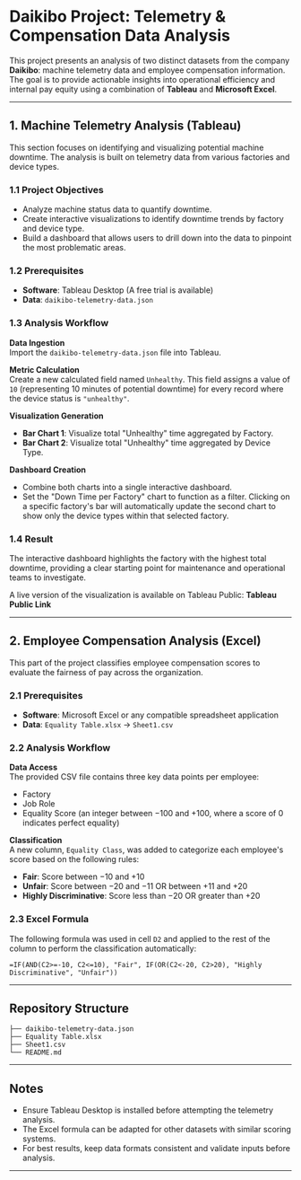 # Daikibo Project: Telemetry & Compensation Data Analysis

This project presents an analysis of two distinct datasets from the company **Daikibo**: machine telemetry data and employee compensation information. The goal is to provide actionable insights into operational efficiency and internal pay equity using a combination of **Tableau** and **Microsoft Excel**.

---

## 1. Machine Telemetry Analysis (Tableau)

This section focuses on identifying and visualizing potential machine downtime. The analysis is built on telemetry data from various factories and device types.

### 1.1 Project Objectives

- Analyze machine status data to quantify downtime.
- Create interactive visualizations to identify downtime trends by factory and device type.
- Build a dashboard that allows users to drill down into the data to pinpoint the most problematic areas.

### 1.2 Prerequisites

- **Software**: Tableau Desktop (A free trial is available)
- **Data**: `daikibo-telemetry-data.json`

### 1.3 Analysis Workflow

**Data Ingestion**  
Import the `daikibo-telemetry-data.json` file into Tableau.

**Metric Calculation**  
Create a new calculated field named `Unhealthy`. This field assigns a value of `10` (representing 10 minutes of potential downtime) for every record where the device status is `"unhealthy"`.

**Visualization Generation**

- **Bar Chart 1**: Visualize total "Unhealthy" time aggregated by Factory.
- **Bar Chart 2**: Visualize total "Unhealthy" time aggregated by Device Type.

**Dashboard Creation**

- Combine both charts into a single interactive dashboard.
- Set the "Down Time per Factory" chart to function as a filter. Clicking on a specific factory's bar will automatically update the second chart to show only the device types within that selected factory.

### 1.4 Result

The interactive dashboard highlights the factory with the highest total downtime, providing a clear starting point for maintenance and operational teams to investigate.

 A live version of the visualization is available on Tableau Public: **Tableau Public Link**

---

## 2. Employee Compensation Analysis (Excel)

This part of the project classifies employee compensation scores to evaluate the fairness of pay across the organization.

### 2.1 Prerequisites

- **Software**: Microsoft Excel or any compatible spreadsheet application
- **Data**: `Equality Table.xlsx` → `Sheet1.csv`

### 2.2 Analysis Workflow

**Data Access**  
The provided CSV file contains three key data points per employee:  
- Factory  
- Job Role  
- Equality Score (an integer between −100 and +100, where a score of 0 indicates perfect equality)

**Classification**  
A new column, `Equality Class`, was added to categorize each employee's score based on the following rules:

- **Fair**: Score between −10 and +10  
- **Unfair**: Score between −20 and −11 OR between +11 and +20  
- **Highly Discriminative**: Score less than −20 OR greater than +20

### 2.3 Excel Formula

The following formula was used in cell `D2` and applied to the rest of the column to perform the classification automatically:

```excel
=IF(AND(C2>=-10, C2<=10), "Fair", IF(OR(C2<-20, C2>20), "Highly Discriminative", "Unfair"))
```

---

## Repository Structure

```
├── daikibo-telemetry-data.json
├── Equality Table.xlsx
├── Sheet1.csv
└── README.md
```

---

## Notes

- Ensure Tableau Desktop is installed before attempting the telemetry analysis.
- The Excel formula can be adapted for other datasets with similar scoring systems.
- For best results, keep data formats consistent and validate inputs before analysis.

---